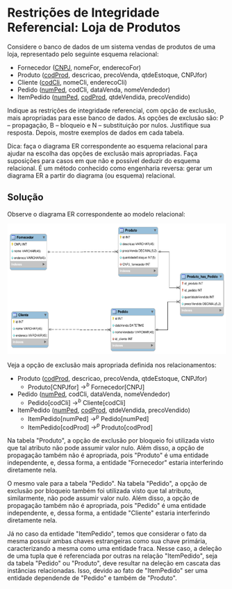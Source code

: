 # Restrições de Integridade Referencial: Loja de Produtos

Considere o banco de dados de um sistema vendas de produtos de uma loja, representado pelo seguinte esquema relacional:

* Fornecedor (<u>CNPJ</u>, nomeFor, enderecoFor)
* Produto (<u>codProd</u>, descricao, precoVenda, qtdeEstoque, CNPJfor)
* Cliente (<u>codCli</u>, nomeCli, enderecoCli)
* Pedido (<u>numPed</u>, codCli, dataVenda, nomeVendedor)
* ItemPedido (<u>numPed</u>, <u>codProd</u>, qtdeVendida, precoVendido)

Indique as restrições de integridade referencial, com opção de exclusão, mais apropriadas para esse banco de dados. As opções de exclusão são: P – propagação, B – bloqueio e N – substituição por nulos. Justifique sua resposta. Depois, mostre exemplos de dados em cada tabela. 

Dica: faça o diagrama ER correspondente ao esquema relacional para ajudar na escolha das opções de exclusão mais apropriadas. Faça suposições para casos em que não e possível deduzir do esquema relacional. É um método conhecido como engenharia reversa: gerar um diagrama ER a partir do diagrama (ou esquema) relacional.

## Solução

Observe o diagrama ER correspondente ao modelo relacional:

<p align="center">
    <img src="./readmeImg/loja.png" width="800px" height="300px">
</p>

Veja a opção de exclusão mais apropriada definida nos relacionamentos:

* Produto (<u>codProd</u>, descricao, precoVenda, qtdeEstoque, CNPJfor)
    *  Produto[CNPJfor] $\rightarrow ^{b}$ Fornecedor[CNPJ]
* Pedido (<u>numPed</u>, codCli, dataVenda, nomeVendedor)
    * Pedido[codCli] $\rightarrow ^{b}$ Cliente[codCli]
* ItemPedido (<u>numPed</u>, <u>codProd</u>, qtdeVendida, precoVendido)
    * ItemPedido[numPed] $\rightarrow ^{p}$ Pedido[numPed]
    * ItemPedido[codProd] $\rightarrow ^{p}$ Produto[codProd]

Na tabela "Produto", a opção de exclusão por bloqueio foi utilizada visto que tal atributo não pode assumir valor nulo. Além disso, a opção de propagação também não é apropriada, pois "Produto" é uma entidade independente, e, dessa forma, a entidade "Fornecedor" estaria interferindo diretamente nela.

O mesmo vale para a tabela "Pedido". Na tabela "Pedido", a opção de exclusão por bloqueio também foi utilizada visto que tal atributo, similarmente, não pode assumir valor nulo. Além disso, a opção de propagação também não é apropriada, pois "Pedido" é uma entidade independente, e, dessa forma, a entidade "Cliente" estaria interferindo diretamente nela.

Já no caso da entidade "ItemPedido", temos que considerar o fato da mesma possuir ambas chaves estrangeiras como sua chave primária, caracterizando a mesma como uma entidade fraca. Nesse caso, a deleção de uma tupla que é referenciada por outras na relação "ItemPedido", seja da tabela "Pedido" ou "Produto", deve resultar na deleção em cascata das instâncias relacionadas. Isso, devido ao fato de "ItemPedido" ser uma entidade dependende de "Pedido" e também de "Produto".

